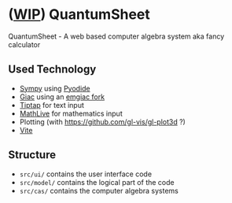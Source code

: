 # ([WIP](https://github.com/stefnotch/quantum-sheet/projects)) QuantumSheet
QuantumSheet - A web based computer algebra system aka fancy calculator

## Used Technology

- [Sympy](https://github.com/sympy/sympy) using [Pyodide](https://github.com/iodide-project/pyodide)
- [Giac](https://www-fourier.ujf-grenoble.fr/~parisse/giac.html) using an [emgiac fork](https://github.com/brentan/emgiac)
- [Tiptap](https://github.com/scrumpy/tiptap) for text input
- [MathLive](https://github.com/arnog/mathlive) for mathematics input
- Plotting (with https://github.com/gl-vis/gl-plot3d ?)
- [Vite](https://github.com/vuejs/vite)

## Structure

- `src/ui/` contains the user interface code
- `src/model/` contains the logical part of the code
- `src/cas/` contains the computer algebra systems
